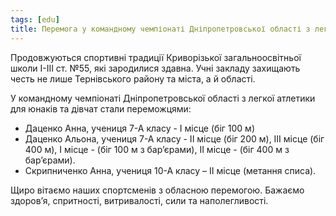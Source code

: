 ```yaml
---
tags: [edu]
title: Перемога у командному чемпіонаті Дніпропетровської області з легкої атлетики для юнаків та дівчат
---
```


Продовжуються спортивні традиції Криворізької загальноосвітньої школи І-ІІІ ст. №55, які зародилися здавна. Учні закладу захищають честь не лише Тернівського району та міста, а й області.

У командному чемпіонаті Дніпропетровської області з легкої атлетики для юнаків та дівчат стали переможцями:

-   Даценко Анна, учениця 7-А класу - І місце (біг 100 м)
-   Даценко Альона, учениця 7-А класу - ІІ місце (біг 200 м), ІІІ місце (біг 400 м), І місце - (біг 100 м з бар’єрами), ІІ місце - (біг 400 м з бар’єрами).
-   Скрипниченко Анна, учениця 10-А класу – ІІ місце (метання списа).

Щиро вітаємо наших спортсменів з обласною перемогою. Бажаємо здоров’я, спритності, витривалості, сили та наполегливості.

<slideshow id="72157682741904591"></slideshow>
